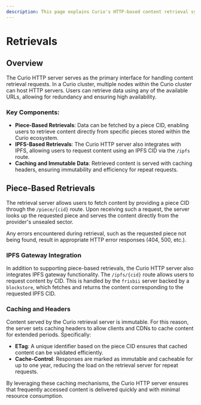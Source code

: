 ```yaml
---
description: This page explains Curio's HTTP-based content retrieval system.
---
```


# Retrievals

## Overview

The Curio HTTP server serves as the primary interface for handling content retrieval requests. In a Curio cluster, multiple nodes within the Curio cluster can host HTTP servers. Users can retrieve data using any of the available URLs, allowing for redundancy and ensuring high availability.

### Key Components:

* **Piece-Based Retrievals**: Data can be fetched by a piece CID, enabling users to retrieve content directly from specific pieces stored within the Curio ecosystem.
* **IPFS-Based Retrievals**: The Curio HTTP server also integrates with IPFS, allowing users to request content using an IPFS CID via the `/ipfs` route.
* **Caching and Immutable Data**: Retrieved content is served with caching headers, ensuring immutability and efficiency for repeat requests.

## Piece-Based Retrievals

The retrieval server allows users to fetch content by providing a piece CID through the `/piece/{cid}` route. Upon receiving such a request, the server looks up the requested piece and serves the content directly from the provider's unsealed sector.

Any errors encountered during retrieval, such as the requested piece not being found, result in appropriate HTTP error responses (404, 500, etc.).

### IPFS Gateway Integration

In addition to supporting piece-based retrievals, the Curio HTTP server also integrates IPFS gateway functionality. The `/ipfs/{cid}` route allows users to request content by CID. This is handled by the `frisbii` server backed by a `blockstore`, which fetches and returns the content corresponding to the requested IPFS CID.

### Caching and Headers

Content served by the Curio retrieval server is immutable. For this reason, the server sets caching headers to allow clients and CDNs to cache content for extended periods. Specifically:

* **ETag**: A unique identifier based on the piece CID ensures that cached content can be validated efficiently.
* **Cache-Control**: Responses are marked as immutable and cacheable for up to one year, reducing the load on the retrieval server for repeat requests.

By leveraging these caching mechanisms, the Curio HTTP server ensures that frequently accessed content is delivered quickly and with minimal resource consumption.
